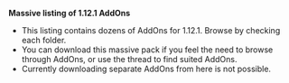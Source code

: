 **Massive listing of 1.12.1 AddOns**

* This listing contains dozens of AddOns for 1.12.1. Browse by checking each folder.
* You can download this massive pack if you feel the need to browse through AddOns, or use the thread to find suited AddOns.
* Currently downloading separate AddOns from here is not possible.
